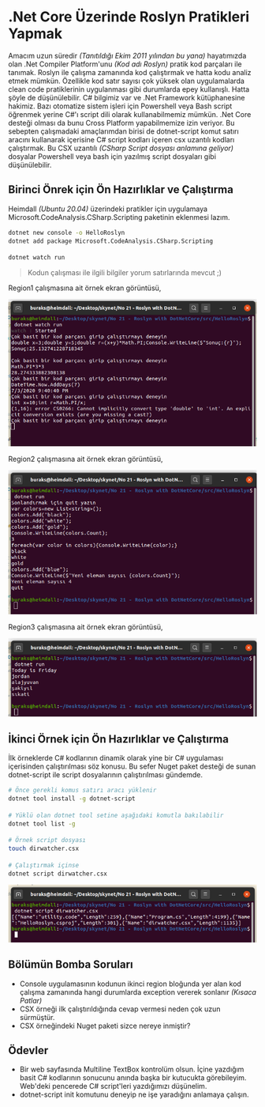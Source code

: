 # .Net Core Üzerinde Roslyn Pratikleri Yapmak

Amacım uzun süredir _(Tanıtıldığı Ekim 2011 yılından bu yana)_ hayatımızda olan .Net Compiler Platform'unu _(Kod adı Roslyn)_ pratik kod parçaları ile tanımak. Roslyn ile çalışma zamanında kod çalıştırmak ve hatta kodu analiz etmek mümkün. Özellikle kod satır sayısı çok yüksek olan uygulamalarda clean code pratiklerinin uygulanması gibi durumlarda epey kullanışlı. Hatta şöyle de düşünülebilir. C# bilgimiz var ve .Net Framework kütüphanesine hakimiz. Bazı otomatize sistem işleri için Powershell veya Bash script öğrenmek yerine C#'ı script dili olarak kullanabilmemiz mümkün. .Net Core desteği olması da bunu Cross Platform yapabilmemize izin veriyor. Bu sebepten çalışmadaki amaçlarımdan birisi de dotnet-script komut satırı aracını kullanarak içerisine C# script kodları içeren csx uzantılı kodları çalıştırmak. Bu CSX uzantılı _(CSharp Script dosyası anlamına geliyor)_ dosyalar Powershell veya bash için yazılmış script dosyaları gibi düşünülebilir.

## Birinci Önrek için Ön Hazırlıklar ve Çalıştırma

Heimdall _(Ubuntu 20.04)_ üzerindeki pratikler için uygulamaya Microsoft.CodeAnalysis.CSharp.Scripting paketinin eklenmesi lazım.

```bash
dotnet new console -o HelloRoslyn
dotnet add package Microsoft.CodeAnalysis.CSharp.Scripting

dotnet watch run
```
>Kodun çalışması ile ilgili bilgiler yorum satırlarında mevcut ;)

Region1 çalışmasına ait örnek ekran görüntüsü,

![Screenshot_01.png](./assets/Screenshot_01.png)

Region2 çalışmasına ait örnek ekran görüntüsü,

![Screenshot_02.png](./assets/Screenshot_02.png)

Region3 çalışmasına ait örnek ekran görüntüsü,

![Screenshot_03.png](./assets/Screenshot_03.png)

## İkinci Örnek için Ön Hazırlıklar ve Çalıştırma

İlk örneklerde C# kodlarının dinamik olarak yine bir C# uygulaması içerisinden çalıştırılması söz konusu. Bu sefer Nuget paket desteği de sunan dotnet-script ile script dosyalarının çalıştırılması gündemde.

```bash
# Önce gerekli komus satırı aracı yüklenir
dotnet tool install -g dotnet-script

# Yüklü olan dotnet tool setine aşağıdaki komutla bakılabilir
dotnet tool list -g

# Örnek script dosyası
touch dirwatcher.csx

# Çalıştırmak içinse
dotnet script dirwatcher.csx
```

![Screenshot_04.png](./assets/Screenshot_04.png)

## Bölümün Bomba Soruları

- Console uygulamasının kodunun ikinci region bloğunda yer alan kod çalışma zamanında hangi durumlarda exception vererek sonlanır _(Kısaca Patlar)_
- CSX örneği ilk çalıştırıldığında cevap vermesi neden çok uzun sürmüştür.
- CSX örneğindeki Nuget paketi sizce nereye inmiştir?

## Ödevler

- Bir web sayfasında Multiline TextBox kontrolüm olsun. İçine yazdığım basit C# kodlarının sonucunu anında başka bir kutucukta görebileyim. Web'deki pencerede C# script'leri yazdığımızı düşünelim.
- dotnet-script init komutunu deneyip ne işe yaradığını anlamaya çalışın.